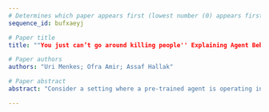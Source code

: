 ```yaml
--- 
# Determines which paper appears first (lowest number (0) appears first)
sequence_id: bufxaeyj

# Paper title 
title: ""You just can’t go around killing people'' Explaining Agent Behavior to a Human Terminator"

# Paper authors 
authors: "Uri Menkes; Ofra Amir; Assaf Hallak"

# Paper abstract 
abstract: "Consider a setting where a pre-trained agent is operating in an environment and a human operator can decide to temporarily terminate its operation and take-over for some duration of time. These kind of scenarios are common in human-machine interactions, for example in autonomous driving, factory automation and healthcare. In these settings, we typically observe a trade-off between two extreme cases -- if no take-overs are allowed, then the agent might employ a sub-optimal, possibly dangerous policy. Alternatively, if there are too many take-overs, then the human has no confidence in the agent, greatly limiting its usefulness. In this paper, we formalize this setup and propose an explainability scheme to help optimize the number of human interventions."

--- 
```

